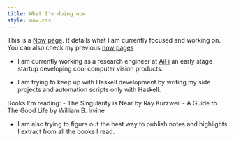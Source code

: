 ```yaml
---
title: What I'm doing now
style: now.css
---
```


<div id="now-content" class="mainContent">

This is a [Now page](http://nownownow.com/about). It details what I am
currently focused and working on.  You can also check my previous [now pages](./old-now.html)

* I am currently working as a research engineer at [AiFi](http://aifi.io/) an early stage startup 
developing cool computer vision products. 

* I am trying to keep up with Haskell development by writing my side projects and automation scripts
  only with Haskell.


Books I'm reading: 
	- The Singularity is Near by Ray Kurzweil
	- A Guide to The Good Life by William B. Irvine

* I am also trying to figure out the best way to publish notes and highlights I extract from all the
books I read.
</div>
